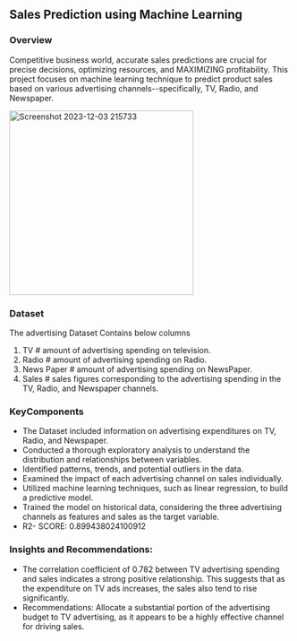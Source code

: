 ## Sales Prediction using Machine Learning
### Overview
Competitive business world, accurate sales predictions are crucial for precise decisions, optimizing resources, and MAXIMIZING profitability. This project focuses on machine learning technique to predict product sales based on various advertising channels--specifically, TV, Radio, and Newspaper. 

 <img width="329" alt="Screenshot 2023-12-03 215733" src="https://github.com/damodhar92/Oasis-Infobyte-Internship/assets/104577474/838a0f4c-67df-401c-9e28-a39b01ed2437">

 
### Dataset
The advertising Dataset Contains below columns
1. TV #  amount of advertising spending on television.
2. Radio #  amount of advertising spending on Radio.
3. News Paper #  amount of advertising spending on NewsPaper.
4. Sales   # sales figures corresponding to the advertising spending in the TV, Radio, and Newspaper channels.  

### KeyComponents 
+ The Dataset included information on advertising expenditures on TV, Radio, and Newspaper.
+ Conducted a thorough exploratory analysis to understand the distribution and relationships 
 between variables.
+ Identified patterns, trends, and potential outliers in the data.
+ Examined the impact of each advertising channel on sales individually.
+ Utilized machine learning techniques, such as linear regression, to build a predictive model.
+ Trained the model on historical data, considering the three advertising channels as features and 
  sales as the target variable.
+ R2- SCORE: 0.899438024100912

### Insights and Recommendations:
+ The correlation coefficient of 0.782 between TV advertising spending and sales indicates a strong positive relationship. This suggests that as the expenditure on TV ads increases, the sales also tend to rise significantly.
+ Recommendations: Allocate a substantial portion of the advertising budget to TV advertising, as it appears to be a highly effective channel for driving sales.



